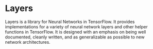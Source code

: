 # Layers
Layers is a library for Neural Networks in TensorFlow. It provides implementations for a variety of neural network layers and other helper functions in TensorFlow. It is designed with an emphasis on being well documented, cleanly written, and as generalizable as possible to new network architectures.
